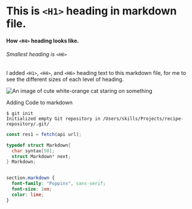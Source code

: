 # This is `<H1>` heading in markdown file.
#### How `<H4>` heading looks like.
###### Smallest heading is `<H6>`


I added `<H1>`, `<H4>`, and `<H6>` heading text to this markdown file, for me to see the different sizes of each level of heading.


![An image of cute white-orange cat staring on something](https://i.pinimg.com/736x/6a/43/81/6a43810fd68d54e80aeb739eb304d82e.jpg)


Adding Code to markdown

```
$ git init
Initialized empty Git repository in /Users/skills/Projects/recipe-repository/.git/
```

``` javascript
const res1 = fetch(api url);
```

``` c
typedef struct Markdown{
  char syntax[50];
  struct Markdown* next;
} Markdown;
```

``` css

section.markdown {
  font-family: "Poppins", sans-serif;
  font-size: 1em;
  color: lime;
}

```
